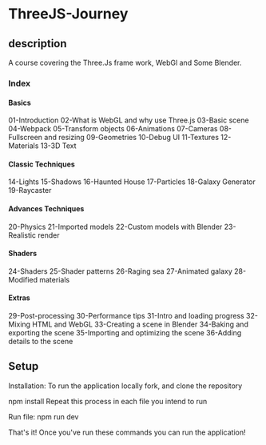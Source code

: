# ThreeJS-Journey

## description

A course covering the Three.Js frame work, WebGl and Some Blender. 

### Index

#### Basics
01-Introduction
02-What is WebGL and why use Three.js
03-Basic scene
04-Webpack
05-Transform objects
06-Animations
07-Cameras
08-Fullscreen and resizing
09-Geometries
10-Debug UI
11-Textures
12-Materials
13-3D Text

#### Classic Techniques
14-Lights
15-Shadows
16-Haunted House
17-Particles
18-Galaxy Generator
19-Raycaster

#### Advances Techniques
20-Physics
21-Imported models
22-Custom models with Blender
23-Realistic render

#### Shaders
24-Shaders
25-Shader patterns
26-Raging sea
27-Animated galaxy
28-Modified materials

#### Extras
29-Post-processing
30-Performance tips
31-Intro and loading progress
32-Mixing HTML and WebGL
33-Creating a scene in Blender
34-Baking and exporting the scene
35-Importing and optimizing the scene
36-Adding details to the scene


## Setup

Installation:
To run the application locally fork, and clone the repository

npm install
Repeat this process in each file you intend to run

Run file:
npm run dev

That's it! Once you've run these commands you can run the application!

